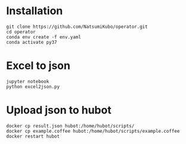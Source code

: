 # Installation
```
git clone https://github.com/NatsumiKubo/operator.git
cd operator
conda env create -f env.yaml
conda activate py37
```

# Excel to json
```
jupyter notebook
python excel2json.py
```

# Upload json to hubot
```
docker cp result.json hubot:/home/hubot/scripts/
docker cp example.coffee hubot:/home/hubot/scripts/example.coffee
docker restart hubot
```
